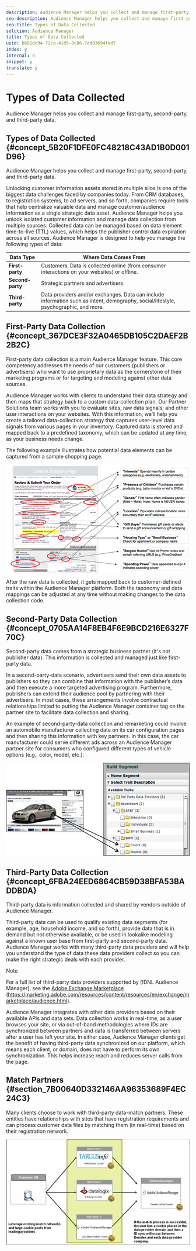 ```yaml
---
description: Audience Manager helps you collect and manage first-party, second-party, and third-party data.
seo-description: Audience Manager helps you collect and manage first-party, second-party, and third-party data.
seo-title: Types of Data Collected
solution: Audience Manager
title: Types of Data Collected
uuid: b681dc94-72ca-41d5-8c86-7ed03694fed7
index: y
internal: n
snippet: y
translate: y
---
```


# Types of Data Collected

Audience Manager helps you collect and manage first-party, second-party, and third-party data.

## Types of Data Collected {#concept_5B20F1DFE0FC48218C43AD1B0D001D96}

Audience Manager helps you collect and manage first-party, second-party, and third-party data. 

Unlocking customer information assets stored in multiple silos is one of the biggest data challenges faced by companies today. From CRM databases, to registration systems, to ad servers, and so forth, companies require tools that help centralize valuable data and manage customer/audience information as a single strategic data asset. Audience Manager helps you unlock isolated customer information and manage data collection from multiple sources. Collected data can be managed based on data element time-to-live (TTL) values, which helps the publisher control data expiration across all sources. Audience Manager is designed to help you manage the following types of data:  

|  Data Type  | Where Data Comes From  |
|---|---|
| **First-party** | Customers. Data is collected online (from consumer interactions on your websites) or offline.  |
| **Second-party** | Strategic partners and advertisers.  |
| **Third-party** | Data providers and/or exchanges. Data can include information such as intent, demography, social/lifestyle, psychographic, and more.  |

## First-Party Data Collection {#concept_367DCE3F32A0465DB105C2DAEF2B2B2C}

First-party data collection is a main Audience Manager feature. This core competency addresses the needs of our customers (publishers or advertisers) who want to use proprietary data as the cornerstone of their marketing programs or for targeting and modeling against other data sources.

<!-- c_1st_party_data.xml -->

Audience Manager works with clients to understand their data strategy and then maps that strategy back to a custom data-collection plan. Our Partner Solutions team works with you to evaluate sites, raw data signals, and other user interactions on your websites. With this information, we’ll help you create a tailored data-collection strategy that captures user-level data signals from various pages in your inventory. Captured data is stored and mapped back to a predefined taxonomy, which can be updated at any time, as your business needs change.

The following example illustrates how potential data elements can be captured from a sample shopping page.

![](assets/1st_party_800px.png)

After the raw data is collected, it gets mapped back to customer-defined traits within the Audience Manager platform. Both the taxonomy and data mappings can be adjusted at any time without making changes to the data collection code. 

## Second-Party Data Collection {#concept_0705AA14F8EB4F6E9BCD216E6327F70C}

Second-party data comes from a strategic business partner (it's not publisher data). This information is collected and managed just like first-party data.

<!-- c_2nd_party_data.xml -->

In a second-party-data scenario, advertisers send their own data assets to publishers so they can combine that information with the publisher’s data and then execute a more targeted advertising program. Furthermore, publishers can extend their audience pool by partnering with their advertisers. In most cases, these arrangements involve contractual relationships limited to putting the Audience Manager container tag on the partner site to facilitate data collection and sharing.

An example of second-party-data collection and remarketing could involve an automobile manufacturer collecting data on its car configuration pages and then sharing this information with key partners. In this case, the car manufacturer could serve different ads across an Audience Manager partner site for consumers who configured different types of vehicle options (e.g., color, model, etc.).

![](assets/2nd_party_700px.png) 

## Third-Party Data Collection {#concept_6FBA24EED6864CB59D38BFA53BADDBDA}

Third-party data is information collected and shared by vendors outside of Audience Manager.

<!-- c_3rd_party_data.xml -->

Third-party data can be used to qualify existing data segments (for example, age, household income, and so forth), provide data that is in demand but not otherwise available, or be used in lookalike modeling against a known user base from first-party and second-party data. Audience Manager works with many third-party data providers and will help you understand the type of data these data providers collect so you can make the right strategic deals with each provider.

>[!NOTE]
>
>For a full list of third-party data providers supported by [!DNL Audience Manager], see the [Adobe Exchange Marketplace](https://marketing.adobe.com/resources/content/resources/en/exchange/marketplace/audience.html) (https://marketing.adobe.com/resources/content/resources/en/exchange/marketplace/audience.html).

Audience Manager integrates with other data providers based on their available APIs and data sets. Data collection works in real-time, as a user browses your site, or via out-of-band methodologies where IDs are synchronized between partners and data is transferred between servers after a user has left your site. In either case, Audience Manager clients get the benefit of having third-party data synchronized on our platform, which means each client, or domain, does not have to perform its own synchronization. This helps increase reach and reduces server calls from the page.

## Match Partners {#section_7B00640D332146AA96353689F4EC24C3}

Many clients choose to work with third-party data-match partners. These entities have relationships with sites that have registration requirements and can process customer data files by matching them (in real-time) based on their registration network.

![](assets/data_provider_match_700px.png) 
